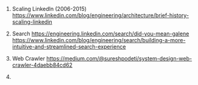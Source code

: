 1.  Scaling LinkedIn (2006-2015)
    https://www.linkedin.com/blog/engineering/architecture/brief-history-scaling-linkedin

2.  Search
    https://engineering.linkedin.com/search/did-you-mean-galene
    https://www.linkedin.com/blog/engineering/search/building-a-more-intuitive-and-streamlined-search-experience

3.  Web Crawler
    https://medium.com/@sureshpodeti/system-design-web-crawler-4daebb84cd62

4. 